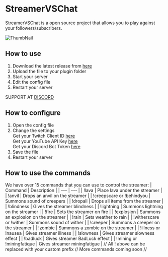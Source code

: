 # StreamerVSChat
StreamerVSChat is a open source project that allows you to play against your followers/subscribers.

![ThumbNail](https://user-images.githubusercontent.com/88144943/188877177-8514b504-0a9a-4eef-b870-19ea262ad705.png)

## How to use
1. Download the latest release from [here](https://github.com/CorwinDev/StreamerVSChat/releases)
2. Upload the file to your plugin folder
3. Start your server
4. Edit the config file
5. Restart your server

SUPPORT AT [DISCORD](https://discord.gg/KrTfebJhNH)

## How to configure
1. Open the config file
2. Change the settings <br>
   Get your Twitch Client ID [here](https://twitchapps.com/tmi/) <br>
   Get your YouTube API Key [here](https://console.developers.google.com/apis/credentials)<br>
   Get your Discord Bot Token [here](https://discord.com/developers/applications)<br>
3. Save the file
4. Restart your server

## How to use the commands
We have over 15 commands that you can use to control the streamer:
| Command | Description |
| --- | --- |
| !lava | Place lava under the streamer |
| !anvil | Drops an anvil on the streamer |
| !creepscare or !behindyou | Summons sound of creepers |
| !dropall | Drops all items from the streamer |
| !blindness | Gives the streamer blindness |
| !lightning | Summons lightning on the streamer |
| !fire | Sets the streamer on fire |
| !explosion | Summons an explosion on the streamer |
| !rain | Sets weather to rain |
| !witherscare or !wither | Summons sound of wither |
| !creeper | Summons a creeper on the streamer |
| !zombie | Summons a zombie on the streamer |
| !illness or !nausea | Gives streamer illness |
| !slowness | Gives streamer slowness effect | 
| !badluck | Gives streamer BadLuck effect | 
| !mining or !miningfatique | Gives streamer miningfatigue | 
// All ! above can be replaced with your custom prefix
// More commands coming soon //


